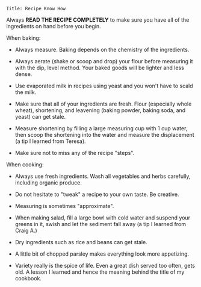~~~ recipe-info
Title: Recipe Know How
~~~

Always **READ THE RECIPE COMPLETELY** to make sure you have all of the ingredients on hand before
you begin.

When baking:

- Always measure. Baking depends on the chemistry of the ingredients.

- Always aerate (shake or scoop and drop) your flour before measuring it with the dip, level method.
  Your baked goods will be lighter and less dense.

- Use evaporated milk in recipes using yeast and you won't have to scald the milk.

- Make sure that all of your ingredients are fresh. Flour (especially whole wheat), shortening, and
  leavening (baking powder, baking soda, and yeast) can get stale.

- Measure shortening by filling a large measuring cup with 1 cup water, then scoop the shortening
  into the water and measure the displacement (a tip I learned from Teresa).

- Make sure not to miss any of the recipe "steps".

When cooking:

- Always use fresh ingredients. Wash all vegetables and herbs carefully, including organic produce.

- Do not hesitate to "tweak" a recipe to your own taste. Be creative.

- Measuring is sometimes "approximate".

- When making salad, fill a large bowl with cold water and suspend your greens in it, swish and let
  the sediment fall away (a tip I learned from Craig A.)

- Dry ingredients such as rice and beans can get stale.

- A little bit of chopped parsley makes everything look more appetizing.

- Variety really is the spice of life. Even a great dish served too often, gets old. A lesson I
  learned and hence the meaning behind the title of my cookbook.
